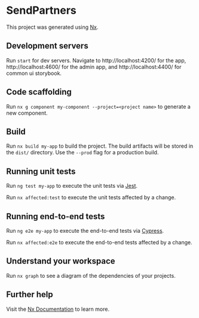 # SendPartners

This project was generated using [Nx](https://nx.dev).

## Development servers

Run `start` for dev servers. Navigate to http://localhost:4200/ for the app, http://localhost:4600/ for the admin app, and http://localhost:4400/ for common ui storybook.

## Code scaffolding

Run `nx g component my-component --project=<project name>` to generate a new component.

## Build

Run `nx build my-app` to build the project. The build artifacts will be stored in the `dist/` directory. Use the `--prod` flag for a production build.

## Running unit tests

Run `ng test my-app` to execute the unit tests via [Jest](https://jestjs.io).

Run `nx affected:test` to execute the unit tests affected by a change.

## Running end-to-end tests

Run `ng e2e my-app` to execute the end-to-end tests via [Cypress](https://www.cypress.io).

Run `nx affected:e2e` to execute the end-to-end tests affected by a change.

## Understand your workspace

Run `nx graph` to see a diagram of the dependencies of your projects.

## Further help

Visit the [Nx Documentation](https://nx.dev/angular) to learn more.
